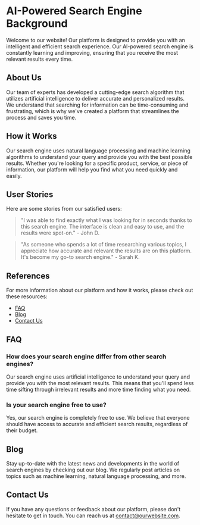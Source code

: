 <!--font:Poppins-->

# AI-Powered Search Engine Background

Welcome to our website! Our platform is designed to provide you with an intelligent and efficient search experience. Our AI-powered search engine is constantly learning and improving, ensuring that you receive the most relevant results every time.

## About Us

Our team of experts has developed a cutting-edge search algorithm that utilizes artificial intelligence to deliver accurate and personalized results. We understand that searching for information can be time-consuming and frustrating, which is why we've created a platform that streamlines the process and saves you time.

## How it Works

Our search engine uses natural language processing and machine learning algorithms to understand your query and provide you with the best possible results. Whether you're looking for a specific product, service, or piece of information, our platform will help you find what you need quickly and easily.

## User Stories

Here are some stories from our satisfied users:

> "I was able to find exactly what I was looking for in seconds thanks to this search engine. The interface is clean and easy to use, and the results were spot-on." - John D.

> "As someone who spends a lot of time researching various topics, I appreciate how accurate and relevant the results are on this platform. It's become my go-to search engine." - Sarah K.

## References

For more information about our platform and how it works, please check out these resources:

- [FAQ](#faq)
- [Blog](#blog)
- [Contact Us](#contact-us)

## FAQ

### How does your search engine differ from other search engines?

Our search engine uses artificial intelligence to understand your query and provide you with the most relevant results. This means that you'll spend less time sifting through irrelevant results and more time finding what you need.

### Is your search engine free to use?

Yes, our search engine is completely free to use. We believe that everyone should have access to accurate and efficient search results, regardless of their budget.

## Blog

Stay up-to-date with the latest news and developments in the world of search engines by checking out our blog. We regularly post articles on topics such as machine learning, natural language processing, and more.

## Contact Us

If you have any questions or feedback about our platform, please don't hesitate to get in touch. You can reach us at [contact@ourwebsite.com](mailto:contact@ourwebsite.com).

<!--

Write me content for website with wallpaper which alt text is:

"A wallpaper featuring an abstract illustration of an AI-powered search engine, with a minimalist and modern design, set against a gradient background."

The name/title of the page should not be 1:1 copy of the alt text but rather a real content of the website which is using this wallpaper.

- Use markdown format 
- Start with heading
- Heading should be short and concise
- The content should look like a real website 
- The website should not be about the wallpaper, wallpaper is just a related background
- Heading should be contain work "wallpaper" or "background"
- Include real sections like references, contact, user stories, etc. use things relevant to the page purpose.
- Feel free to use structure like headings, bullets, numbering, blockquotes, paragraphs, horizontal lines, etc.
- You can use formatting like bold or _italic_
- You can include UTF-8 emojis
- Links should be only #hash anchors (and you can refer to the document itself)
- Do not include images


---


# AI-Powered Search Engine Background

Welcome to our website! Our platform is designed to provide you with an intelligent and efficient search experience. Our AI-powered search engine is constantly learning and improving, ensuring that you receive the most relevant results every time.

## About Us

Our team of experts has developed a cutting-edge search algorithm that utilizes artificial intelligence to deliver accurate and personalized results. We understand that searching for information can be time-consuming and frustrating, which is why we've created a platform that streamlines the process and saves you time.

## How it Works

Our search engine uses natural language processing and machine learning algorithms to understand your query and provide you with the best possible results. Whether you're looking for a specific product, service, or piece of information, our platform will help you find what you need quickly and easily.

## User Stories

Here are some stories from our satisfied users:

> "I was able to find exactly what I was looking for in seconds thanks to this search engine. The interface is clean and easy to use, and the results were spot-on." - John D.

> "As someone who spends a lot of time researching various topics, I appreciate how accurate and relevant the results are on this platform. It's become my go-to search engine." - Sarah K.

## References

For more information about our platform and how it works, please check out these resources:

- [FAQ](#faq)
- [Blog](#blog)
- [Contact Us](#contact-us)

## FAQ

### How does your search engine differ from other search engines?

Our search engine uses artificial intelligence to understand your query and provide you with the most relevant results. This means that you'll spend less time sifting through irrelevant results and more time finding what you need.

### Is your search engine free to use?

Yes, our search engine is completely free to use. We believe that everyone should have access to accurate and efficient search results, regardless of their budget.

## Blog

Stay up-to-date with the latest news and developments in the world of search engines by checking out our blog. We regularly post articles on topics such as machine learning, natural language processing, and more.

## Contact Us

If you have any questions or feedback about our platform, please don't hesitate to get in touch. You can reach us at [contact@ourwebsite.com](mailto:contact@ourwebsite.com).


---


Write me a Google font which is best fitting for the website.

Pick from the list:
- Exo 2
- Inter
- Cinzel Decorative
- Cinzel
- Lobster
- Barlow Condensed
- Orbitron
- Raleway
- Playfair Display
- Cormorant Garamond
- Alegreya
- Futura
- Poppins
- IBM Plex Sans
- Lato
- Great Vibes
- Roboto
- Montserrat
- Dancing Script
- Cabin
- Open Sans
- Creepster


Write just the font name nothing else.


---


Poppins

-->
